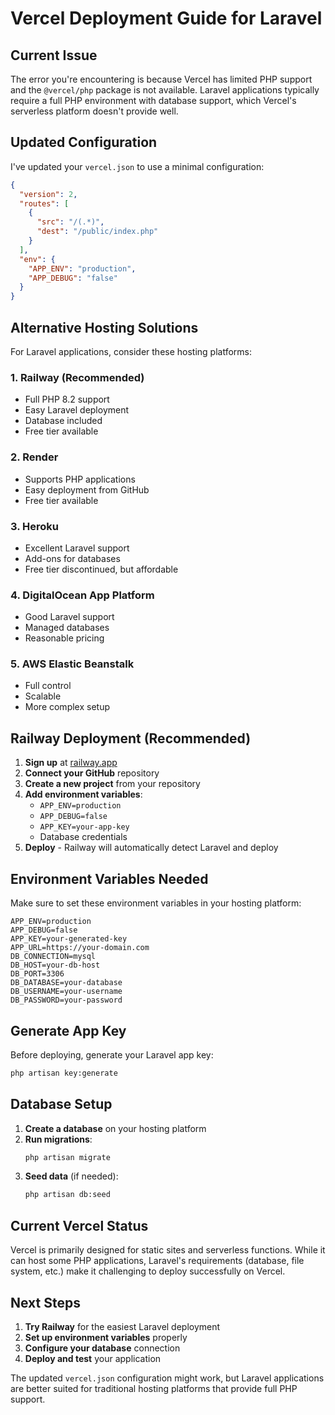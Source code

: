 # Vercel Deployment Guide for Laravel

## Current Issue

The error you're encountering is because Vercel has limited PHP support and the `@vercel/php` package is not available. Laravel applications typically require a full PHP environment with database support, which Vercel's serverless platform doesn't provide well.

## Updated Configuration

I've updated your `vercel.json` to use a minimal configuration:

```json
{
  "version": 2,
  "routes": [
    {
      "src": "/(.*)",
      "dest": "/public/index.php"
    }
  ],
  "env": {
    "APP_ENV": "production",
    "APP_DEBUG": "false"
  }
}
```

## Alternative Hosting Solutions

For Laravel applications, consider these hosting platforms:

### 1. **Railway** (Recommended)
- Full PHP 8.2 support
- Easy Laravel deployment
- Database included
- Free tier available

### 2. **Render**
- Supports PHP applications
- Easy deployment from GitHub
- Free tier available

### 3. **Heroku**
- Excellent Laravel support
- Add-ons for databases
- Free tier discontinued, but affordable

### 4. **DigitalOcean App Platform**
- Good Laravel support
- Managed databases
- Reasonable pricing

### 5. **AWS Elastic Beanstalk**
- Full control
- Scalable
- More complex setup

## Railway Deployment (Recommended)

1. **Sign up** at [railway.app](https://railway.app)
2. **Connect your GitHub** repository
3. **Create a new project** from your repository
4. **Add environment variables**:
   - `APP_ENV=production`
   - `APP_DEBUG=false`
   - `APP_KEY=your-app-key`
   - Database credentials
5. **Deploy** - Railway will automatically detect Laravel and deploy

## Environment Variables Needed

Make sure to set these environment variables in your hosting platform:

```env
APP_ENV=production
APP_DEBUG=false
APP_KEY=your-generated-key
APP_URL=https://your-domain.com
DB_CONNECTION=mysql
DB_HOST=your-db-host
DB_PORT=3306
DB_DATABASE=your-database
DB_USERNAME=your-username
DB_PASSWORD=your-password
```

## Generate App Key

Before deploying, generate your Laravel app key:

```bash
php artisan key:generate
```

## Database Setup

1. **Create a database** on your hosting platform
2. **Run migrations**:
   ```bash
   php artisan migrate
   ```
3. **Seed data** (if needed):
   ```bash
   php artisan db:seed
   ```

## Current Vercel Status

Vercel is primarily designed for static sites and serverless functions. While it can host some PHP applications, Laravel's requirements (database, file system, etc.) make it challenging to deploy successfully on Vercel.

## Next Steps

1. **Try Railway** for the easiest Laravel deployment
2. **Set up environment variables** properly
3. **Configure your database** connection
4. **Deploy and test** your application

The updated `vercel.json` configuration might work, but Laravel applications are better suited for traditional hosting platforms that provide full PHP support. 